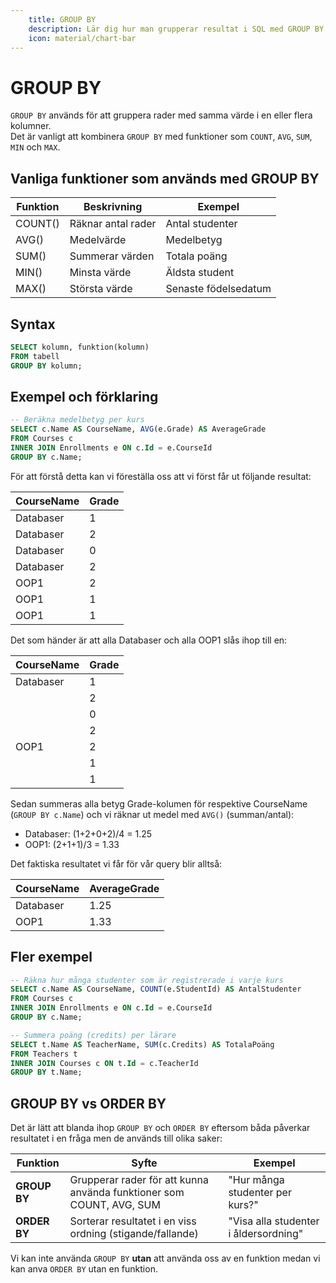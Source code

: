 ```yaml
---
    title: GROUP BY
    description: Lär dig hur man grupperar resultat i SQL med GROUP BY och använder funktioner som COUNT, AVG och SUM.
    icon: material/chart-bar
---
```


# GROUP BY

`GROUP BY` används för att gruppera rader med samma värde i en eller flera kolumner.  
Det är vanligt att kombinera `GROUP BY` med funktioner som `COUNT`, `AVG`, `SUM`, `MIN` och `MAX`.  

## Vanliga funktioner som används med GROUP BY

| Funktion | Beskrivning                          | Exempel |
|----------|--------------------------------------|---------|
| COUNT()  | Räknar antal rader                   | Antal studenter |
| AVG()    | Medelvärde                           | Medelbetyg |
| SUM()    | Summerar värden                      | Totala poäng |
| MIN()    | Minsta värde                         | Äldsta student |
| MAX()    | Största värde                        | Senaste födelsedatum |

## Syntax
```sql
SELECT kolumn, funktion(kolumn)
FROM tabell
GROUP BY kolumn;
```
## Exempel och förklaring
```sql
-- Beräkna medelbetyg per kurs
SELECT c.Name AS CourseName, AVG(e.Grade) AS AverageGrade
FROM Courses c
INNER JOIN Enrollments e ON c.Id = e.CourseId
GROUP BY c.Name;
```
För att förstå detta kan vi föreställa oss att vi först får ut följande resultat:

| CourseName     | Grade    |
|----------------|----------|
| Databaser      | 1        |
| Databaser      | 2        |
| Databaser      | 0        |
| Databaser      | 2        |
| OOP1           | 2      |
| OOP1           | 1      |
| OOP1           | 1      |

Det som händer är att alla Databaser och alla OOP1 slås ihop till en:

| CourseName     | Grade    |
|----------------|----------|
| Databaser      | 1        |
|                | 2        |
|                | 0        |
|                | 2        |
| OOP1           | 2      |
|                | 1      |
|                | 1      |

Sedan summeras alla betyg Grade-kolumen för respektive CourseName (`GROUP BY c.Name`) och vi räknar ut medel med `AVG()` (summan/antal):

* Databaser: (1+2+0+2)/4 = 1.25
* OOP1: (2+1+1)/3 = 1.33

Det faktiska resultatet vi får för vår query blir alltså:

| CourseName     | AverageGrade    |
|----------------|----------|
| Databaser      | 1.25        |
| OOP1           | 1.33        |

## Fler exempel

```sql
-- Räkna hur många studenter som är registrerade i varje kurs
SELECT c.Name AS CourseName, COUNT(e.StudentId) AS AntalStudenter
FROM Courses c
INNER JOIN Enrollments e ON c.Id = e.CourseId
GROUP BY c.Name;

-- Summera poäng (credits) per lärare
SELECT t.Name AS TeacherName, SUM(c.Credits) AS TotalaPoäng
FROM Teachers t
INNER JOIN Courses c ON t.Id = c.TeacherId
GROUP BY t.Name;
```
## GROUP BY vs ORDER BY

Det är lätt att blanda ihop `GROUP BY` och `ORDER BY` eftersom båda påverkar resultatet i en fråga men de används till olika saker:

| Funktion     | Syfte                                                                 | Exempel                                      |
|--------------|----------------------------------------------------------------------|----------------------------------------------|
| **GROUP BY** | Grupperar rader för att kunna använda funktioner som COUNT, AVG, SUM | "Hur många studenter per kurs?"              |
| **ORDER BY** | Sorterar resultatet i en viss ordning (stigande/fallande)            | "Visa alla studenter i åldersordning"        |

Vi kan inte använda `GROUP BY` **utan** att använda oss av en funktion medan vi kan anva `ORDER BY` utan en funktion. 
